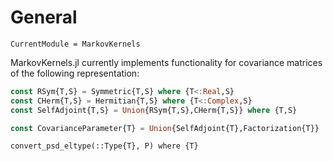 # General

```@meta
CurrentModule = MarkovKernels
```

MarkovKernels.jl currently implements functionality for covariance matrices of the following representation:

```julia
const RSym{T,S} = Symmetric{T,S} where {T<:Real,S}
const CHerm{T,S} = Hermitian{T,S} where {T<:Complex,S}
const SelfAdjoint{T,S} = Union{RSym{T,S},CHerm{T,S}} where {T,S}

const CovarianceParameter{T} = Union{SelfAdjoint{T},Factorization{T}}
```

```@docs
convert_psd_eltype(::Type{T}, P) where {T}
```